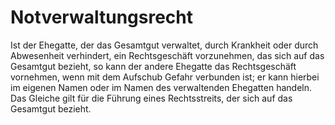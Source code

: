 # Notverwaltungsrecht

Ist der Ehegatte, der das Gesamtgut verwaltet, durch Krankheit oder durch Abwesenheit verhindert, ein Rechtsgeschäft vorzunehmen, das sich auf das Gesamtgut bezieht, so kann der andere Ehegatte das Rechtsgeschäft vornehmen, wenn mit dem Aufschub Gefahr verbunden ist; er kann hierbei im eigenen Namen oder im Namen des verwaltenden Ehegatten handeln. Das Gleiche gilt für die Führung eines Rechtsstreits, der sich auf das Gesamtgut bezieht. 


